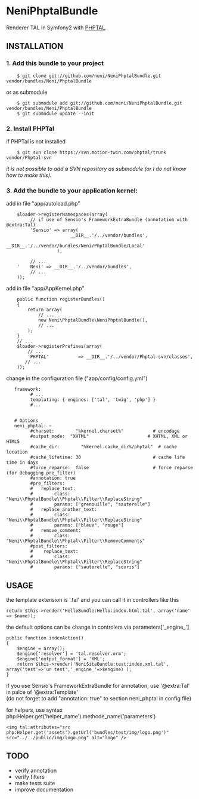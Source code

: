 NeniPhptalBundle
================

Renderer TAL in Symfony2 with [PHPTAL](http://phptal.org/).



## INSTALLATION



### 1. Add this bundle to your project

        $ git clone git://github.com/neni/NeniPhptalBundle.git vendor/bundles/Neni/PhptalBundle

or as submodule

        $ git submodule add git://github.com/neni/NeniPhptalBundle.git vendor/bundles/Neni/PhptalBundle
        $ git submodule update --init
        

### 2. Install PHPTal

if PHPTal is not installed

        $ git svn clone https://svn.motion-twin.com/phptal/trunk vendor/Phptal-svn


_it is not possible to add a SVN repository as submodule (or I do not know how to make this)._


### 3. Add the bundle to your application kernel:

add in file "app/autoload.php"

        $loader->registerNamespaces(array(
             // if use of Sensio's FrameworkExtraBundle (annotation with @extra:Tal)
             'Sensio' => array(
                            __DIR__.'/../vendor/bundles',
                            __DIR__.'/../vendor/bundles/Neni/PhptalBundle/Local'
                       ),
            
             // ...
        '    Neni' => __DIR__.'/../vendor/bundles',
             // ...
        ));


add in file "app/AppKernel.php"

        public function registerBundles()
        {
            return array(
                // ...
                new Neni\PhptalBundle\NeniPhptalBundle(),
                // ...
            );
        }
        // ...
        $loader->registerPrefixes(array(
            // ...
            'PHPTAL'           => __DIR__.'/../vendor/Phptal-svn/classes',
           // ...
        ));
        


change in the configuration file ("app/config/config.yml")

       framework:
             # ...
             templating: { engines: ['tal', 'twig', 'php'] }
             #...


       # Options 
       neni_phptal: ~ 
             #charset:        "%kernel.charset%"           # encodage
             #output_mode: 	"XHTML"                      # XHTML, XML or HTML5
             #cache_dir: 		"%kernel.cache_dir%/phptal"  # cache location
             #cache_lifetime: 30                           # cache life time in days
             #force_reparse:  false                        # force reparse (for debugging pre_filter)
             #annotation: true
             #pre_filters:
             #   replace_text:
             #        class: "Neni\\PhptalBundle\\Phptal\\Filter\\ReplaceString"
             #        params: ["grenouille", "sauterelle"]
             #   replace_another_text:
             #        class: "Neni\\PhptalBundle\\Phptal\\Filter\\ReplaceString"
             #        params: ["bleue", "rouge"]
             #   remove_comment: 
             #        class: "Neni\\PhptalBundle\\Phptal\\Filter\\RemoveComments"
             #post_filters:
             #    replace_text:
             #        class: "Neni\\PhptalBundle\\Phptal\\Filter\\ReplaceString"
             #        params: ["sauterelle", "souris"]



## USAGE

the template extension is '.tal' and you can call it in controllers like this

    return $this->render('HelloBundle:Hello:index.html.tal', array('name' => $name));

the default options can be change in controlers via parameters['\_engine\_']

    public function indexAction()
    {
        $engine = array();
        $engine['resolver'] = 'tal.resolver.orm';
        $engine['output_format'] = 'XML';
        return $this->render('NeniSiteBundle:test:index.xml.tal', array('test'=>'un test','_engine_'=>$engine) );
    }

if you use Sensio's FrameworkExtraBundle for annotation, use '@extra:Tal' in palce of '@extra:Template'  
(do not forget to add "annotation: true" to section neni_phptal in config file)


for helpers, use syntax php:Helper.get('helper_name').methode_name('parameters')

    <img tal:attributes="src php:Helper.get('assets').getUrl('bundles/test/img/logo.png')" src="../../public/img/logo.png" alt="logo" />





## TODO

- verify annotation
- verify filters
- make tests suite
- improve documentation




